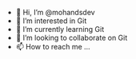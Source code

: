 - 👋 Hi, I’m @mohandsdev
- 👀 I’m interested in Git
- 🌱 I’m currently learning Git
- 💞️ I’m looking to collaborate on Git
- 📫 How to reach me ...

<!---
mohandsdev/mohandsdev is a ✨ special ✨ repository because its `README.md` (this file) appears on your GitHub profile.
You can click the Preview link to take a look at your changes.
--->
